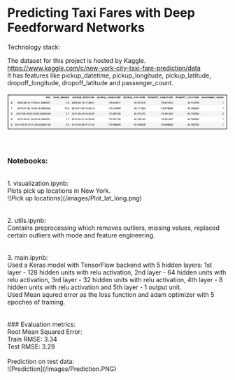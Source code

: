 #  Predicting Taxi Fares with Deep Feedforward Networks

Technology stack:


The dataset for this project is hosted by Kaggle.<br>
https://www.kaggle.com/c/new-york-city-taxi-fare-prediction/data<br>
It has features like pickup_datetime, pickup_longitude, pickup_latitude, dropoff_longitude, dropoff_latitude and passenger_count.<br>
<br>
![Dataset](/images/Dataset_head.PNG)
<br>
<br>
<br>
### Notebooks:<br>
<br>
1. visualization.ipynb:<br>
Plots pick up locations in New York.<br>
![Pick up locations](/images/Plot_lat_long.png)
<br>
<br>
<br>
2. utils.ipynb:<br>
Contains preprocessing which removes outliers, missing values, replaced certain outliers with mode and feature engineering.<br>
<br>
<br>
3. main.ipynb:<br>
Used a Keras model with TensorFlow backend with 5 hidden layers: 1st layer - 128 hidden units with relu activation, 2nd layer - 64 hidden units with relu activation, 3rd layer - 32 hidden units with relu activation, 4th layer - 8 hidden units with relu activation and 5th layer - 1 output unit.<br>
Used Mean squred error as the loss function and adam optimizer with 5 epoches of training.<br>
<br>
<br>
### Evaluation metrics:<br>
Root Mean Squared Error:<br>
Train RMSE: 3.34<br>
Test RMSE: 3.29<br>
<br>
Prediction on test data:<br>
![Prediction](/images/Prediction.PNG)
